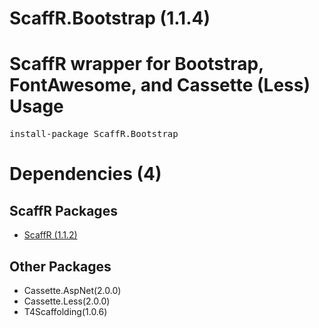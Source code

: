 ﻿ScaffR.Bootstrap (1.1.4)
======
ScaffR wrapper for Bootstrap, FontAwesome, and Cassette (Less)
Usage
======
<pre>install-package ScaffR.Bootstrap</pre>
Dependencies (4)
=====

ScaffR Packages
------
* [ScaffR (1.1.2)](https://github.com/wcpro/ScaffR/tree/master/src/ScaffR)

Other Packages
------
* Cassette.AspNet(2.0.0)
* Cassette.Less(2.0.0)
* T4Scaffolding(1.0.6)
